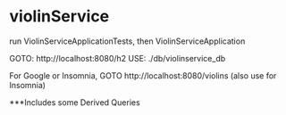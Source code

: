 # violinService
run ViolinServiceApplicationTests, then ViolinServiceApplication

GOTO: http://localhost:8080/h2
USE:  ./db/violinservice_db

For Google or Insomnia,
GOTO http://localhost:8080/violins
(also use for Insomnia)

***Includes some Derived Queries